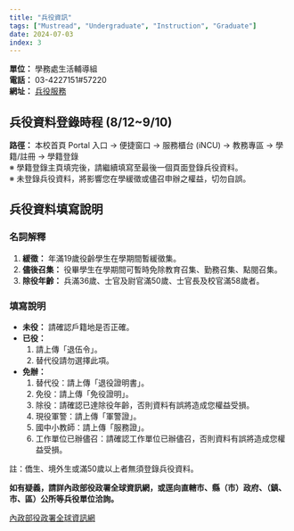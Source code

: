 ```yaml
---
title: "兵役資訊"
tags: ["Mustread", "Undergraduate", "Instruction", "Graduate"]
date: 2024-07-03
index: 3
---
```


**單位：** 學務處生活輔導組  
**電話：** 03-4227151#57220  
**網址：** [兵役服務](http://military.ncu.edu.tw/military_service.php)

## 兵役資料登錄時程 (8/12~9/10)

**路徑：** 本校首頁 Portal 入口 → 便捷窗口 → 服務櫃台 (iNCU) → 教務專區 → 學籍/註冊 → 學籍登錄  
※ 學籍登錄主頁填完後，請繼續填寫至最後一個頁面登錄兵役資料。  
※ 未登錄兵役資料，將影響您在學緩徵或儘召申辦之權益，切勿自誤。

## 兵役資料填寫說明

### 名詞解釋

1. **緩徵：** 年滿19歲役齡學生在學期間暫緩徵集。
2. **儘後召集：** 役畢學生在學期間可暫時免除教育召集、勤務召集、點閱召集。
3. **除役年齡：** 兵滿36歲、士官及尉官滿50歲、士官長及校官滿58歲者。

### 填寫說明

- **未役：** 請確認戶籍地是否正確。
- **已役：**
  1. 請上傳「退伍令」。
  2. 替代役請勿選擇此項。
- **免辦：**
  1. 替代役：請上傳「退役證明書」。
  2. 免役：請上傳「免役證明」。
  3. 除役：請確認已達除役年齡，否則資料有誤將造成您權益受損。
  4. 現役軍警：請上傳「軍警證」。
  5. 國中小教師：請上傳「服務證」。
  6. 工作單位已辦儘召：請確認工作單位已辦儘召，否則資料有誤將造成您權益受損。

註：僑生、境外生或滿50歲以上者無須登錄兵役資料。

**如有疑義，請詳內政部役政署全球資訊網，或逕向直轄市、縣（市）政府、（鎮、市、區）公所等兵役單位洽詢。**

[內政部役政署全球資訊網](https://www.nca.gov.tw/)
